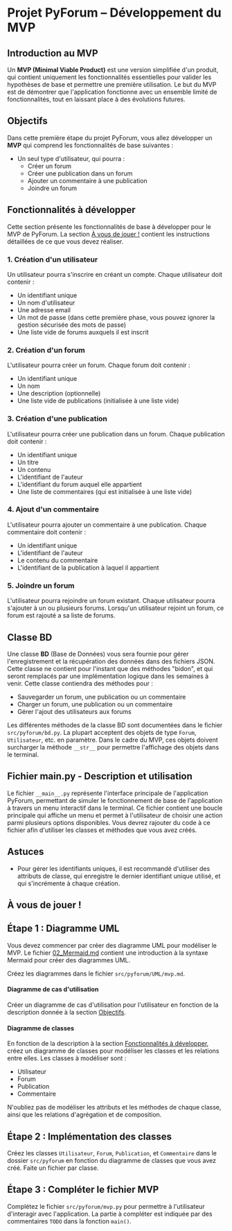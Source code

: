 # Projet PyForum – Développement du MVP

## Introduction au MVP

Un **MVP (Minimal Viable Product)** est une version simplifiée d'un produit,
qui contient uniquement les fonctionnalités essentielles pour valider les
hypothèses de base et permettre une première utilisation. Le but du MVP est de
démontrer que l'application fonctionne avec un ensemble limité de
fonctionnalités, tout en laissant place à des évolutions futures.

## Objectifs

Dans cette première étape du projet PyForum, vous allez développer un **MVP**
qui comprend les fonctionnalités de base suivantes :

- Un seul type d'utilisateur, qui pourra :
  - Créer un forum
  - Créer une publication dans un forum
  - Ajouter un commentaire à une publication
  - Joindre un forum

## Fonctionnalités à développer

Cette section présente les fonctionnalités de base à développer pour le MVP de
PyForum. La section [À vous de jouer !](#à-vous-de-jouer) contient les
instructions détaillées de ce que vous devez réaliser.

### 1. Création d'un utilisateur

Un utilisateur pourra s'inscrire en créant un compte. Chaque utilisateur doit
contenir :
- Un identifiant unique
- Un nom d'utilisateur
- Une adresse email
- Un mot de passe (dans cette première phase, vous pouvez ignorer la gestion
  sécurisée des mots de passe)
- Une liste vide de forums auxquels il est inscrit

### 2. Création d'un forum

L'utilisateur pourra créer un forum. Chaque forum doit contenir :
- Un identifiant unique
- Un nom
- Une description (optionnelle)
- Une liste vide de publications (initialisée à une liste vide)

### 3. Création d'une publication

L'utilisateur pourra créer une publication dans un forum. Chaque publication
doit contenir :
- Un identifiant unique
- Un titre
- Un contenu
- L'identifiant de l'auteur 
- L'identifiant du forum auquel elle appartient
- Une liste de commentaires (qui est initialisée à une liste vide)

### 4. Ajout d'un commentaire

L'utilisateur pourra ajouter un commentaire à une publication. Chaque
commentaire doit contenir :
- Un identifiant unique
- L'identifiant de l'auteur
- Le contenu du commentaire
- L'identifiant de la publication à laquel il appartient

### 5. Joindre un forum

L'utilisateur pourra rejoindre un forum existant. Chaque utilisateur pourra
s'ajouter à un ou plusieurs forums. Lorsqu'un utilisateur rejoint un forum, ce
forum est rajouté a sa liste de forums.

## Classe BD

Une classe **BD** (Base de Données) vous sera fournie  pour gérer
l'enregistrement et la récupération des données dans des fichiers JSON. Cette
classe ne contient pour l'instant que des méthodes "bidon", et qui seront
remplacés par une implémentation logique dans les semaines à venir. Cette
classe contiendra des méthodes pour :

- Sauvegarder un forum, une publication ou un commentaire
- Charger un forum, une publication ou un commentaire
- Gérer l'ajout des utilisateurs aux forums

Les différentes méthodes de la classe BD sont documentées dans le fichier
`src/pyforum/bd.py`. La plupart acceptent des objets de type `Forum`,
`Utilisateur`, etc. en paramètre. Dans le cadre du MVP, ces objets
doivent surcharger la méthode `__str__` pour permettre l'affichage des objets
dans le terminal.

## Fichier main.py - Description et utilisation

Le fichier `__main__.py` représente
l'interface principale de l'application PyForum, permettant de simuler le
fonctionnement de base de l'application à travers un menu interactif dans le
terminal. Ce fichier contient une boucle principale qui affiche un menu et
permet à l'utilisateur de choisir une action parmi plusieurs options
disponibles. Vous devrez rajouter du code à ce fichier afin d'utiliser les
classes et méthodes que vous avez créés.

## Astuces

- Pour gérer les identifiants uniques, il est recommandé d'utiliser des
  attributs de classe, qui enregistre le dernier identifiant unique utilisé, et
  qui s'incrémente à chaque création.

## À vous de jouer !

## Étape 1 : Diagramme UML

Vous devez commencer par créer des diagramme UML pour modéliser le MVP. Le
fichier [02_Mermaid.md](./02_Mermaid.md) contient une introduction à la syntaxe
Mermaid pour créer des diagrammes UML.

Créez les diagrammes dans le fichier `src/pyforum/UML/mvp.md`.

#### Diagramme de cas d'utilisation

Créer un diagramme de cas d'utilisation pour l'utilisateur en fonction
de la description donnée à la section [Objectifs](#objectifs).

#### Diagramme de classes

En fonction de la description à la section [Fonctionnalités à développer](#fonctionnalités-à-développer),
créez un diagramme de classes pour modéliser les classes et les relations entre
elles. Les classes à modéliser sont :

- Utilisateur
- Forum
- Publication
- Commentaire

N'oubliez pas de modéliser les attributs et les méthodes de chaque classe,
ainsi que les relations d'agrégation et de composition.

## Étape 2 : Implémentation des classes

Créez les classes `Utilisateur`, `Forum`, `Publication`, et `Commentaire` dans
le dossier `src/pyforum` en fonction du diagramme de classes que vous avez
créé. Faite un fichier par classe.

## Étape 3 : Compléter le fichier MVP

Complétez le fichier `src/pyforum/mvp.py` pour permettre à l'utilisateur
d'interagir avec l'application. La partie à compléter est indiquée par des
commentaires `TODO` dans la fonction `main()`.
